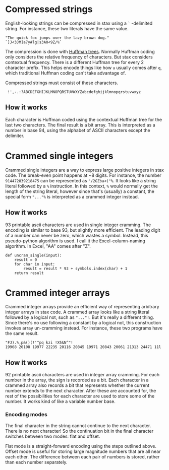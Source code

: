 # Compressed strings
English-looking strings can be compressed in stax using a `` ` `` -delimited string.  For instance, these two literals have the same value.

    "The quick fox jumps over the lazy brown dog."
    `]J<3JM]a7y#lg|s3A0<9Z/%`

The compression is done with [Huffman trees](https://en.wikipedia.org/wiki/Huffman_coding).  Normally Huffman coding only considers the relative frequency of characters.  But stax considers contextual frequency.  There is a different Huffman tree for every 2 character prefix.  This helps encode things like how `u` usually comes after `q`, which traditional Huffman coding can't take advantage of.

Compressed strings must consist of these characters.

     !',-.:?ABCDEFGHIJKLMNOPQRSTUVWXYZabcdefghijklmnopqrstuvwxyz

## How it works
Each character is Huffman coded using the contextual Huffman tree for the last two characters.  The final result is a bit array.  This is interpreted as a number in base 94, using the alphabet of ASCII characters except the delimiter.

# Crammed single integers
Crammed single integers are a way to express large positive integers in stax code.  The break-even point happens at ~8 digits.  For instance, the number `914472839218475` can be represented as `"/2GZba<("%`.  It looks like a string literal followed by a `%` instruction.  In this context, `%` would normally get the length of the string literal, however since that's (usually) a constant, the special form `"..."%` is interpreted as a crammed integer instead.

## How it works
93 printable ascii characters are used in single integer cramming.  The encoding is similar to base 93, but slightly more efficient.  The leading digit of a number can never be zero, which wastes a symbol.  Instead, this pseudo-python algorithm is used.  I call it the Excel-column-naming algorithm.  In Excel, "AA" comes after "Z".

	def uncram_single(input):
		result = 0
		for char in input:
			result = result * 93 + symbols.index(char) + 1
		return result

# Crammed integer arrays
Crammed integer arrays provide an efficient way of representing arbitrary integer arrays in stax code.  A crammed array looks like a string literal followed by a logical not, such as `"..."!`.  But it's really a different thing.  Since there's no use following a constant by a logical not, this construction invokes array un-cramming instead.  For instance, these two programs have the same result.

    "FJ).%,p&()(!'^pq kzi !X5&N^"!
    19968 20108 19977 22235 20116 20845 19971 20843 20061 21313 24471 11l

## How it works
92 printable ascii characters are used in integer array cramming.  For each number in the array, the sign is recorded as a bit.  Each character in a crammed array also records a bit that represents whether the current number extends to the next character.  After these are accounted for, the rest of the possibilities for each character are used to store some of the number.  It works kind of like a variable number base.

### Encoding modes
The final character in the string cannot continue to the next character.  There is no next character!  So the continuation bit in the final character switches between two modes: flat and offset.

Flat mode is a straight-forward encoding using the steps outlined above.  Offset mode is useful for storing large magnitude numbers that are all near each other.  The difference between each pair of numbers is stored, rather than each number separately.